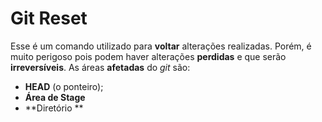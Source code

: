 # Git Reset
Esse é um comando utilizado para **voltar** alterações realizadas. Porém, é muito perigoso pois podem haver alterações **perdidas** e que serão **irreversíveis**.
As áreas **afetadas** do *git* são:

- **HEAD** (o ponteiro);
- **Área de Stage**
- **Diretório **
<!--stackedit_data:
eyJoaXN0b3J5IjpbLTE5NDUyOTI1OTUsLTIwODg3NDY2MTJdfQ
==
-->